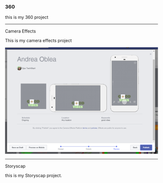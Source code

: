### 360

this is my 360 project 

<script src="//360.vizor.io/scripts/embed.js" data-vizorurl="https://360.vizor.io/embed/v/y0xqz" ></script>

***

Camera Effects

This is my camera effects project

![Andrea O.](https://github.com/oblea0567/oblea0567.github.io/blob/master/Andrea%20O..PNG?raw=true "Optional Title")

***

Storyscap

this is my Storyscap project.  

<script src="//360.vizor.io/scripts/embed.js" data-vizorurl="https://patches.vizor.io/embed/obleaandrea/andrea-oblea-copy-copy-copy-copy" ></script>
